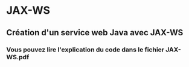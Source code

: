 # JAX-WS
## Création d'un service web Java avec JAX-WS
### Vous pouvez lire l'explication du code dans le fichier JAX-WS.pdf
